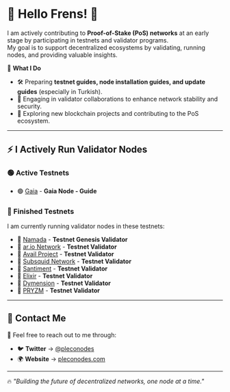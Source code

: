 # 👾 Hello Frens! 🧪

I am actively contributing to **Proof-of-Stake (PoS) networks** at an early stage by participating in testnets and validator programs.  
My goal is to support decentralized ecosystems by validating, running nodes, and providing valuable insights.

📌 **What I Do**
- 🛠️ Preparing **testnet guides, node installation guides, and update guides** (especially in Turkish).
- 🔗 Engaging in validator collaborations to enhance network stability and security.
- 🚀 Exploring new blockchain projects and contributing to the PoS ecosystem.

---

## ⚡ I Actively Run Validator Nodes

### 🟢 Active Testnets
- 🟢 [Gaia](https://docs.pleconodes.com/testnet/gaia) - **Gaia Node - Guide**

### 🔴 Finished Testnets  
I am currently running validator nodes in these testnets:

- 🔴 [Namada](https://namada.net) - **Testnet Genesis Validator**
- 🔴 [ar.io Network](https://ar.io) - **Testnet Validator**
- 🔴 [Avail Project](https://www.availproject.org) - **Testnet Validator**
- 🔴 [Subsquid Network](https://subsquid.io) - **Testnet Validator**
- 🔴 [Santiment](https://sanr.network/) - **Testnet Validator**
- 🔴 [Elixir](https://elixir.finance) - **Testnet Validator**
- 🔴 [Dymension](https://dymension.xyz) - **Testnet Validator**
- 🔴 [PRYZM](https://pryzm.zone) - **Testnet Validator**
---

## 📡 Contact Me
📩 Feel free to reach out to me through:

- 🐦 **Twitter** → [@pleconodes](https://twitter.com/pleconodes)  
- 🌍 **Website** → [pleconodes.com](https://pleconodes.com)  

---

🔥 _"Building the future of decentralized networks, one node at a time."_  
